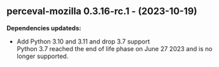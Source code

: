 ## perceval-mozilla 0.3.16-rc.1 - (2023-10-19)

**Dependencies updateds:**

 * Add Python 3.10 and 3.11 and drop 3.7 support\
   Python 3.7 reached the end of life phase on June 27 2023 and is no
   longer supported.


